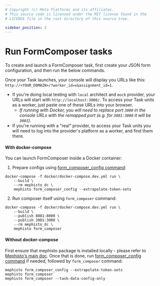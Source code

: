 ```yaml
---
# Copyright (c) Meta Platforms and its affiliates.
# This source code is licensed under the MIT license found in the
# LICENSE file in the root directory of this source tree.

sidebar_position: 2
---
```


# Run FormComposer tasks

To create and launch a FormComposer task, first create your JSON form configuration,
and then run the below commands.

Once your Task launches, your console will display you URLs like this: `http://<YOUR_DOMAIN>/?worker_id=x&assignment_id=1`.

- If you're doing local testing with `local` architect and `mock` provider, your URLs will start with `http://localhost:3000/`. To access your Task units as a worker, just paste one of these URLs into your browser.
    - _If running with Docker, you will need to replace port `3000` in the console URLs with the remapped port (e.g. for `3001:3000` it will be `3001`)._
- If you're running with a "real" provider, to access your Task units you will need to log into the provider's platform as a worker, and find them there.


#### With docker-compose

You can launch FormComposer inside a Docker container:

1. Prepare configs using [form_composer_config command](/docs/guides/how_to_use/form_composer/configuration/form_composer_config_command/):

```shell
docker-compose -f docker/docker-compose.dev.yml run \
    --build \
    --rm mephisto_dc \
    mephisto form_composer_config --extrapolate-token-sets
```

2. Run composer itself using `form_composer` command:

```shell
docker-compose -f docker/docker-compose.dev.yml run \
    --build \
    --publish 8081:8000 \
    --publish 3001:3000 \
    --rm mephisto_dc \
    mephisto form_composer
```

#### Without docker-compose

First ensure that mephisto package is installed locally - please refer to [Mephisto's main doc](https://mephisto.ai/docs/guides/quickstart/).
Once that is done, run [form_composer_config command](/docs/guides/how_to_use/form_composer/configuration/form_composer_config_command/) if needed, followed by `form_composer` command:

```shell
mephisto form_composer_config --extrapolate-token-sets
mephisto form_composer
mephisto form_composer --task-data-config-only
```
